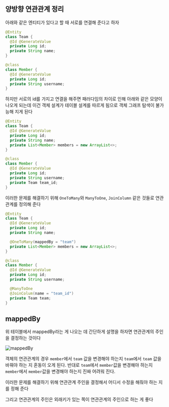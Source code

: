 ## 양방향 연관관계 정리

아래와 같은 엔티티가 있다고 할 때 서로를 연결해 준다고 하자

```java
@Entity
class Team {
  @Id @GenerateValue
  private Long id;
  private String name;
}

@class
class Member {
  @Id @GenerateValue
  private Long id;
  private String username;
}
```

하지만 서로의 id를 가지고 연결을 해주면 패러다임의 차이로 인해 아래와 같은 모양이 나오게 되는데
이건 객체 설계가 테이블 설계를 따르게 됨으로 객체 그래프 탐색이 불가능해 지게 된다

```java
@Entity
class Team {
  @Id @GenerateValue
  private Long id;
  private String name;
  private List<Member> members = new ArrayList<>;
}

@class
class Member {
  @Id @GenerateValue
  private Long id;
  private String username;
  private Team team_id;
}
```

이러한 문제를 해결하기 위해 `OneToMany`와 `ManyToOne`, `JoinColumn` 같은 것들로 연관관계를 정의해 준다

```java
@Entity
class Team {
  @Id @GenerateValue
  private Long id;
  private String name;

  @OneToMany(mappedBy = "team")
  private List<Member> members = new ArrayList<>;
}

@class
class Member {
  @Id @GenerateValue
  private Long id;
  private String username;

  @ManyToOne
  @JoinColum(name = "team_id")
  private Team team;
}
```

## mappedBy

위 테이블에서 mappedBy라는 게 나오는 데 간단하게 설명을 하자면 연관관계의 주인을 결정하는 것이다

![mappedBy](/img/mappedBy_img.png)

객체의 연관관계의 경우 `member`에서 `team` 값을 변경해야 하는지 `team`에서 `team` 값을 바꿔야 하는 지 혼동이 오게 된다. 반대로 `team`에서 `member`값을 변경해야 하는지 `member`에서 `member`값을 변경해야 하는지 진짜 어려워 진다.

이러한 문제를 해결하기 위해 연관관계 주인을 결정해서 어디서 수정을 해줘야 하는 지를 정해 준다

그리고 연관관계의 주인은 외래키가 있는 쪽이 연관관계의 주인으로 하는 게 좋다

